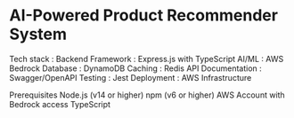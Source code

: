 # AI-Powered Product Recommender System

Tech stack :
Backend Framework : Express.js with TypeScript
AI/ML : AWS Bedrock
Database : DynamoDB
Caching : Redis
API Documentation : Swagger/OpenAPI
Testing : Jest
Deployment : AWS Infrastructure 

Prerequisites
Node.js (v14 or higher)
npm (v6 or higher)
AWS Account with Bedrock access
TypeScript



